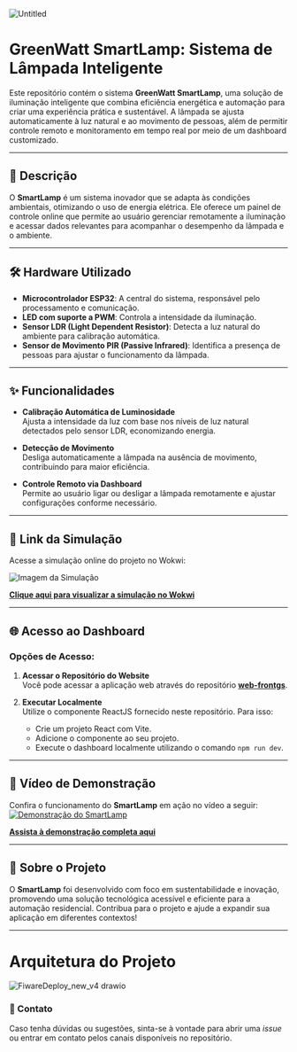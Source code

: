 ![Untitled](https://github.com/user-attachments/assets/f9b730d7-6146-4f7d-b8db-17660877280d)
# GreenWatt SmartLamp: Sistema de Lâmpada Inteligente

Este repositório contém o sistema **GreenWatt SmartLamp**, uma solução de iluminação inteligente que combina eficiência energética e automação para criar uma experiência prática e sustentável. A lâmpada se ajusta automaticamente à luz natural e ao movimento de pessoas, além de permitir controle remoto e monitoramento em tempo real por meio de um dashboard customizado.

---

## 📝 Descrição

O **SmartLamp** é um sistema inovador que se adapta às condições ambientais, otimizando o uso de energia elétrica. Ele oferece um painel de controle online que permite ao usuário gerenciar remotamente a iluminação e acessar dados relevantes para acompanhar o desempenho da lâmpada e o ambiente.

---

## 🛠️ Hardware Utilizado

- **Microcontrolador ESP32**: A central do sistema, responsável pelo processamento e comunicação.
- **LED com suporte a PWM**: Controla a intensidade da iluminação.
- **Sensor LDR (Light Dependent Resistor)**: Detecta a luz natural do ambiente para calibração automática.
- **Sensor de Movimento PIR (Passive Infrared)**: Identifica a presença de pessoas para ajustar o funcionamento da lâmpada.

---

## ✨ Funcionalidades

- **Calibração Automática de Luminosidade**  
  Ajusta a intensidade da luz com base nos níveis de luz natural detectados pelo sensor LDR, economizando energia.

- **Detecção de Movimento**  
  Desliga automaticamente a lâmpada na ausência de movimento, contribuindo para maior eficiência.

- **Controle Remoto via Dashboard**  
  Permite ao usuário ligar ou desligar a lâmpada remotamente e ajustar configurações conforme necessário.

---

## 🔗 Link da Simulação

Acesse a simulação online do projeto no Wokwi:

![Imagem da Simulação](https://github.com/user-attachments/assets/84c30767-7a23-4bb1-bdc1-306e0b460b96)

[**Clique aqui para visualizar a simulação no Wokwi**](https://wokwi.com/projects/414919841310772225)

---

## 🌐 Acesso ao Dashboard

### Opções de Acesso:

1. **Acessar o Repositório do Website**  
   Você pode acessar a aplicação web através do repositório [**web-frontgs**](https://github.com/engenheiross/web-frontgs).

2. **Executar Localmente**  
   Utilize o componente ReactJS fornecido neste repositório. Para isso:  
   - Crie um projeto React com Vite.  
   - Adicione o componente ao seu projeto.  
   - Execute o dashboard localmente utilizando o comando `npm run dev`.

---

## 🎥 Vídeo de Demonstração

Confira o funcionamento do **SmartLamp** em ação no vídeo a seguir:  
[![Demonstração do SmartLamp](https://img.youtube.com/vi/QMiZ7iRIFbo/0.jpg)](https://youtu.be/QMiZ7iRIFbo?si=cI95EzYYXE41JRPe)

[**Assista à demonstração completa aqui**](https://youtu.be/QMiZ7iRIFbo?si=cI95EzYYXE41JRPe)

---

## 🚀 Sobre o Projeto

O **SmartLamp** foi desenvolvido com foco em sustentabilidade e inovação, promovendo uma solução tecnológica acessível e eficiente para a automação residencial. Contribua para o projeto e ajude a expandir sua aplicação em diferentes contextos!

--- 

# Arquitetura do Projeto
![FiwareDeploy_new_v4 drawio](https://github.com/user-attachments/assets/a18b4fd3-df90-494b-9231-13246d752f0e)

### 📩 Contato

Caso tenha dúvidas ou sugestões, sinta-se à vontade para abrir uma *issue* ou entrar em contato pelos canais disponíveis no repositório.
